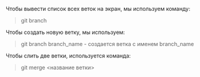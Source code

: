 Чтобы вывести список всех веток на экран, мы используем команду:
> git branch

Чтобы создать новую ветку, мы используем:
> git branch branch_name - создается ветка с именем branch_name

Чтобы слить две ветки, используется команда:
> git merge <название ветки>
